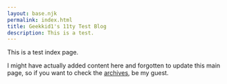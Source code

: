 ```yaml
---
layout: base.njk
permalink: index.html
title: Geekkid1's 11ty Test Blog
description: This is a test.
---
```


This is a test index page.

I might have actually added content here and forgotten to update this main page, so if you want to check the [archives](archives.html), be my guest.